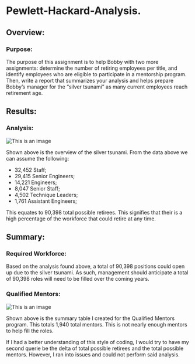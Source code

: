 # Pewlett-Hackard-Analysis.

## Overview:

### Purpose:
The purpose of this assignment is to help Bobby with two more assignments: determine the number of retiring employees per title, and identify employees who are eligible to participate in a mentorship program. Then, write a report that summarizes your analysis and helps prepare Bobby’s manager for the “silver tsunami” as many current employees reach retirement age.

## Results:

### Analysis:
![This is an image](https://github.com/nbhatia1014/Pewlett-Hackard-Analysis./blob/main/Retirement.png)

Shown above is the overview of the silver tsunami. From the data above we can assume the following:
- 32,452 Staff;
- 29,415 Senior Engineers;
- 14,221 Engineers;
- 8,047 Senior Staff;
- 4,502 Technique Leaders;
- 1,761 Assistant Engineers;

This equates to 90,398 total possible retirees. This signifies that their is a high percentage of the workforce that could retire at any time.

## Summary:

### Required Workforce:
Based on the analysis found above, a total of 90,398 positions could open up due to the silver tsunami. As such, management should anticipate a total of 90,398 roles will need to be filled over the coming years.

### Qualified Mentors:
![This is an image](https://github.com/nbhatia1014/Pewlett-Hackard-Analysis./blob/main/Mentor%20by%20Title.PNG)

Shown above is the summary table I created for the Qualified Mentors program. This totals 1,940 total mentors. This is not nearly enough mentors to help fill the roles. 

If I had a better understanding of this style of coding, I would try to have my second querie be the delta of total possible retirees and the total possible mentors. However, I ran into issues and could not perform said analysis.
